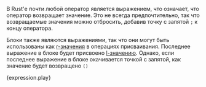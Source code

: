 В Rust'е почти любой оператор является выражением, что означает, что оператор возвращает значение. Это не всегда предпочтительно, так что возвращаемые значения можно отбросить, добавив точку с запятой `;` к концу оператора.

Блоки также являются выражениями, так что они могут быть использованы как [r-значения][rvalue] в операциях присваивания. Последнее выражение в блоке будет присвоено [l-значению][lvalue].
Однако, если последнее выражение в блоке окачивается точкой с запятой, как значение будет возвращено `()`

{expression.play}

[rvalue]: https://en.wikipedia.org/wiki/Value_%28computer_science%29#lrvalue
[lvalue]: https://en.wikipedia.org/wiki/Value_%28computer_science%29#lrvalue
